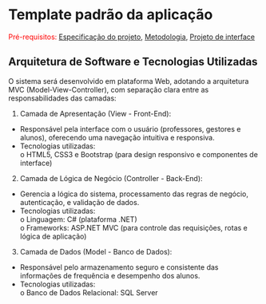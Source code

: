 # Template padrão da aplicação

<span style="color:red">Pré-requisitos: <a href="02-Especificacao.md"> Especificação do projeto</a></span>, <a href="03-Metodologia.md"> Metodologia</a>, <a href="05-Projeto-interface.md"> Projeto de interface</a>

## Arquitetura de Software e Tecnologias Utilizadas 
O sistema será desenvolvido em plataforma Web, adotando a arquitetura MVC (Model-View-Controller), com separação clara entre as responsabilidades das camadas: <br>

1. Camada de Apresentação (View - Front-End): <br>
- Responsável pela interface com o usuário (professores, gestores e alunos), oferecendo uma navegação intuitiva e responsiva. <br>
- Tecnologias utilizadas: <br>
o HTML5, CSS3 e Bootstrap (para design responsivo e componentes de interface) <br>

2. Camada de Lógica de Negócio (Controller - Back-End): <br>
- Gerencia a lógica do sistema, processamento das regras de negócio, autenticação, e validação de dados. <br>
- Tecnologias utilizadas: <br>
o Linguagem: C# (plataforma .NET) <br> 
o Frameworks: ASP.NET MVC (para controle das requisições, rotas e lógica de aplicação) <br>

3. Camada de Dados (Model - Banco de Dados): <br>
- Responsável pelo armazenamento seguro e consistente das informações de frequência e desempenho dos alunos. <br>
- Tecnologias utilizadas: <br>
o Banco de Dados Relacional: SQL Server <br>
